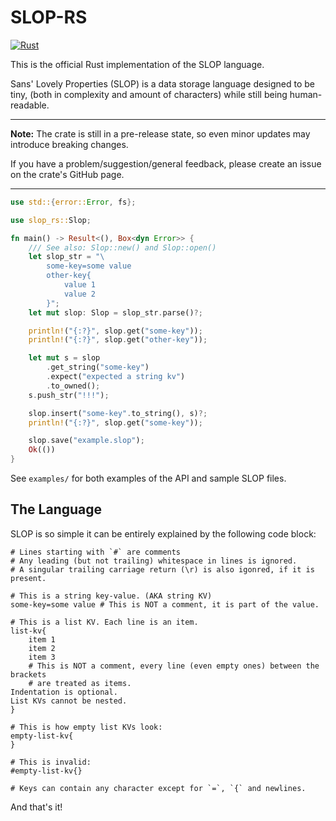 # SLOP-RS

[![Rust](https://github.com/ThEnderYoshi/slop-rs/actions/workflows/rust.yml/badge.svg)](https://github.com/ThEnderYoshi/slop-rs/actions/workflows/rust.yml)

This is the official Rust implementation of the SLOP language.

Sans' Lovely Properties (SLOP) is a data storage language designed to be tiny,
(both in complexity and amount of characters) while still being human-readable.

---

**Note:** The crate is still in a pre-release state,
so even minor updates may introduce breaking changes.

If you have a problem/suggestion/general feedback, please create an issue on the
crate's GitHub page.

---

```rust
use std::{error::Error, fs};

use slop_rs::Slop;

fn main() -> Result<(), Box<dyn Error>> {
    /// See also: Slop::new() and Slop::open()
    let slop_str = "\
        some-key=some value
        other-key{
            value 1
            value 2
        }";
    let mut slop: Slop = slop_str.parse()?;

    println!("{:?}", slop.get("some-key"));
    println!("{:?}", slop.get("other-key"));

    let mut s = slop
        .get_string("some-key")
        .expect("expected a string kv")
        .to_owned();
    s.push_str("!!!");

    slop.insert("some-key".to_string(), s)?;
    println!("{:?}", slop.get("some-key"));

    slop.save("example.slop");
    Ok(())
}
```

See `examples/` for both examples of the API and sample SLOP files.

## The Language

SLOP is so simple it can be entirely explained by the following code block:

```slop
# Lines starting with `#` are comments
# Any leading (but not trailing) whitespace in lines is ignored.
# A singular trailing carriage return (\r) is also igonred, if it is present.

# This is a string key-value. (AKA string KV)
some-key=some value # This is NOT a comment, it is part of the value.

# This is a list KV. Each line is an item.
list-kv{
    item 1
    item 2
    item 3
    # This is NOT a comment, every line (even empty ones) between the brackets
    # are treated as items.
Indentation is optional.
List KVs cannot be nested.
}

# This is how empty list KVs look:
empty-list-kv{
}

# This is invalid:
#empty-list-kv{}

# Keys can contain any character except for `=`, `{` and newlines.
```

And that's it!

